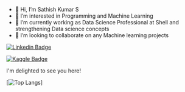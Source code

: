 - 👋 Hi, I’m Sathish Kumar S
- 👀 I’m interested in Programming and Machine Learning
- 🌱 I’m currently working as Data Science Professional at Shell and strengthening Data science concepts
- 💞️ I’m looking to collaborate on any Machine learning projects

[![Linkedin Badge](https://img.shields.io/badge/-LinkedIn-0e76a8?style=flat-square&logo=Linkedin&logoColor=white)](https://www.linkedin.com/in/sathish-kumar-unique/)

[![Kaggle Badge](https://img.shields.io/badge/-Kaggle-0e76a8?style=flat-square&logo=Kaggle&logoColor=white)](https://www.kaggle.com/ssathishkumar)

I'm delighted to see you here!

[![Top Langs](https://github-readme-stats.vercel.app/api/top-langs/?username=sathishkumar118)]
